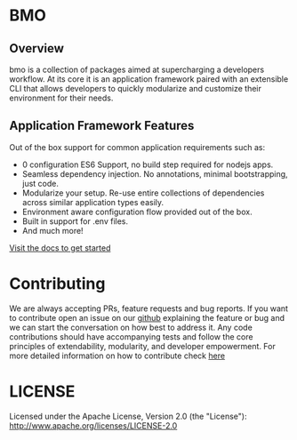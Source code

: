 # BMO

## Overview

bmo is a collection of packages aimed at supercharging a developers workflow.
At its core it is an application framework paired with an extensible CLI
that allows developers to quickly modularize and customize their environment for their needs.


## Application Framework Features

Out of the box support for common application requirements such as:
- 0 configuration ES6 Support, no build step required for nodejs apps.
- Seamless dependency injection. No annotations, minimal bootstrapping, just code.
- Modularize your setup. Re-use entire collections of dependencies across similar application types easily.
- Environment aware configuration flow provided out of the box.
- Built in support for .env files.
- And much more!

[Visit the docs to get started](http://www.b-mo.io)

# Contributing

We are always accepting PRs, feature requests and bug reports.
If you want to contribute open an issue on our [github](https://github.com/libertymutual/bmo)
explaining the feature or bug and we can start the conversation on how best to address it.
Any code contributions should have accompanying tests and follow the core principles of extendability, modularity, and developer empowerment.
For more detailed information on how to contribute check [here](/contributing)

# LICENSE

Licensed under the Apache License, Version 2.0 (the "License"): http://www.apache.org/licenses/LICENSE-2.0